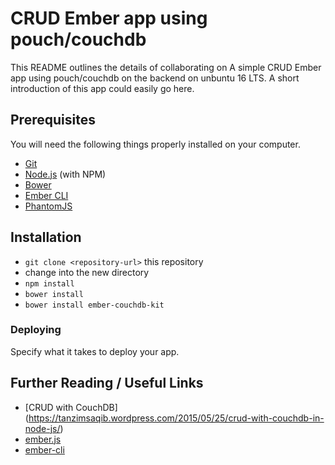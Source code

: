 # CRUD Ember app using pouch/couchdb

This README outlines the details of collaborating on A simple CRUD Ember app using pouch/couchdb on the backend on unbuntu 16 LTS.
A short introduction of this app could easily go here.

## Prerequisites

You will need the following things properly installed on your computer.

* [Git](http://git-scm.com/)
* [Node.js](http://nodejs.org/) (with NPM)
* [Bower](http://bower.io/)
* [Ember CLI](http://www.ember-cli.com/)
* [PhantomJS](http://phantomjs.org/)

## Installation

* `git clone <repository-url>` this repository
* change into the new directory
* `npm install`
* `bower install`
* `bower install ember-couchdb-kit`


### Deploying

Specify what it takes to deploy your app.

## Further Reading / Useful Links

* [CRUD with CouchDB] (https://tanzimsaqib.wordpress.com/2015/05/25/crud-with-couchdb-in-node-js/)
* [ember.js](http://emberjs.com/)
* [ember-cli](http://www.ember-cli.com/)

